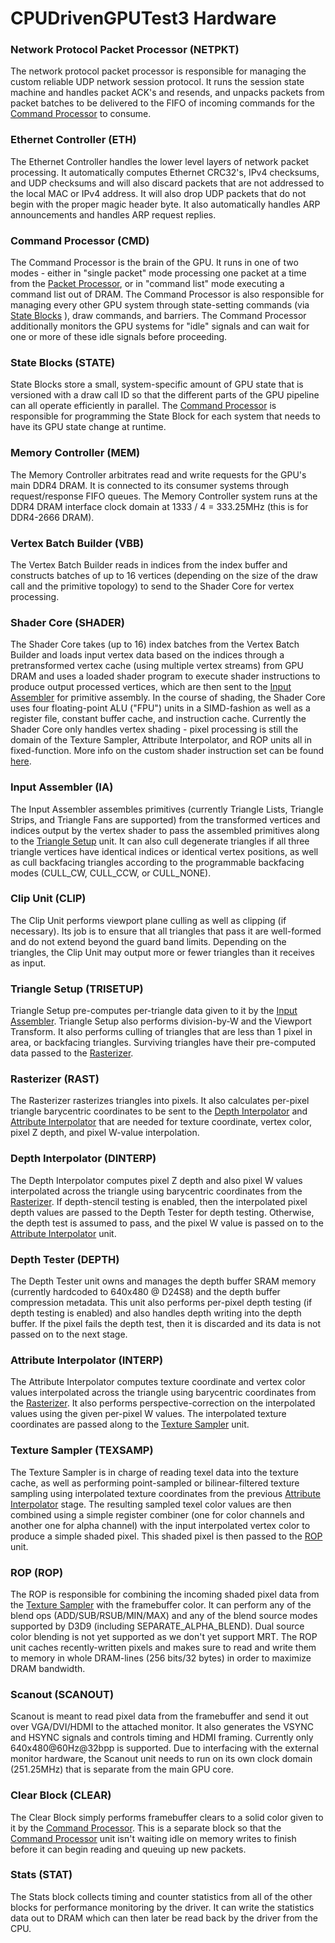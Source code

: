 # CPUDrivenGPUTest3 Hardware

### Network Protocol Packet Processor (NETPKT)

The network protocol packet processor is responsible for managing the custom reliable UDP network session protocol. It runs the session state machine and handles packet ACK's and resends, and unpacks packets from packet batches to be delivered to the FIFO of incoming commands for the [Command Processor](#Command-Processor-CMD) to consume.

### Ethernet Controller (ETH)

The Ethernet Controller handles the lower level layers of network packet processing. It automatically computes Ethernet CRC32's, IPv4 checksums, and UDP checksums and will also discard packets that are not addressed to the local MAC or IPv4 address. It will also drop UDP packets that do not begin with the proper magic header byte. It also automatically handles ARP announcements and handles ARP request replies.

### Command Processor (CMD)

The Command Processor is the brain of the GPU. It runs in one of two modes - either in "single packet" mode processing one packet at a time from the [Packet Processor](#Packet-Processor-PKT), or in "command list" mode executing a command list out of DRAM. The Command Processor is also responsible for managing every other GPU system through state-setting commands (via [State Blocks](State-Blocks-STATE) ), draw commands, and barriers. The Command Processor additionally monitors the GPU systems for "idle" signals and can wait for one or more of these idle signals before proceeding.

### State Blocks (STATE)

State Blocks store a small, system-specific amount of GPU state that is versioned with a draw call ID so that the different parts of the GPU pipeline can all operate efficiently in parallel. The [Command Processor](#Command-Processor-CMD) is responsible for programming the State Block for each system that needs to have its GPU state change at runtime.

### Memory Controller (MEM)

The Memory Controller arbitrates read and write requests for the GPU's main DDR4 DRAM. It is connected to its consumer systems through request/response FIFO queues. The Memory Controller system runs at the DDR4 DRAM interface clock domain at 1333 / 4 = 333.25MHz (this is for DDR4-2666 DRAM).

### Vertex Batch Builder (VBB)

The Vertex Batch Builder reads in indices from the index buffer and constructs batches of up to 16 vertices (depending on the size of the draw call and the primitive topology) to send to the Shader Core for vertex processing.

### Shader Core (SHADER)

The Shader Core takes (up to 16) index batches from the Vertex Batch Builder and loads input vertex data based on the indices through a pretransformed vertex cache (using multiple vertex streams) from GPU DRAM and uses a loaded shader program to execute shader instructions to produce output processed vertices, which are then sent to the [Input Assembler](#Input-Assembler-IA) for primitive assembly. In the course of shading, the Shader Core uses four floating-point ALU ("FPU") units in a SIMD-fashion as well as a register file, constant buffer cache, and instruction cache. Currently the Shader Core only handles vertex shading - pixel processing is still the domain of the Texture Sampler, Attribute Interpolator, and ROP units all in fixed-function. More info on the custom shader instruction set can be found [here](ShaderISA.md).

### Input Assembler (IA)

The Input Assembler assembles primitives (currently Triangle Lists, Triangle Strips, and Triangle Fans are supported) from the transformed vertices and indices output by the vertex shader to pass the assembled primitives along to the [Triangle Setup](#Triangle-Setup-TRISETUP) unit. It can also cull degenerate triangles if all three triangle vertices have identical indices or identical vertex positions, as well as cull backfacing triangles according to the programmable backfacing modes (CULL_CW, CULL_CCW, or CULL_NONE).

### Clip Unit (CLIP)

The Clip Unit performs viewport plane culling as well as clipping (if necessary). Its job is to ensure that all triangles that pass it are well-formed and do not extend beyond the guard band limits. Depending on the triangles, the Clip Unit may output more or fewer triangles than it receives as input.

### Triangle Setup (TRISETUP)

Triangle Setup pre-computes per-triangle data given to it by the [Input Assembler](#Input-Assembler-IA). Triangle Setup also performs division-by-W and the Viewport Transform. It also performs culling of triangles that are less than 1 pixel in area, or backfacing triangles. Surviving triangles have their pre-computed data passed to the [Rasterizer](#Rasterizer-RAST).

### Rasterizer (RAST)

The Rasterizer rasterizes triangles into pixels. It also calculates per-pixel triangle barycentric coordinates to be sent to the [Depth Interpolator](#Depth-Interpolator-DINTERP) and [Attribute Interpolator](#Attribute-Interpolator-INTERP) that are needed for texture coordinate, vertex color, pixel Z depth, and pixel W-value interpolation.

### Depth Interpolator (DINTERP)

The Depth Interpolator computes pixel Z depth and also pixel W values interpolated across the triangle using barycentric coordinates from the [Rasterizer](#Rasterizer-RAST). If depth-stencil testing is enabled, then the interpolated pixel depth values are passed to the Depth Tester for depth testing. Otherwise, the depth test is assumed to pass, and the pixel W value is passed on to the [Attribute Interpolator](#Attribute-Interpolator-INTERP) unit.

### Depth Tester (DEPTH)

The Depth Tester unit owns and manages the depth buffer SRAM memory (currently hardcoded to 640x480 @ D24S8) and the depth buffer compression metadata. This unit also performs per-pixel depth testing (if depth testing is enabled) and also handles depth writing into the depth buffer. If the pixel fails the depth test, then it is discarded and its data is not passed on to the next stage.

### Attribute Interpolator (INTERP)

The Attribute Interpolator computes texture coordinate and vertex color values interpolated across the triangle using barycentric coordinates from the [Rasterizer](#Rasterizer-RAST). It also performs perspective-correction on the interpolated values using the given per-pixel W values. The interpolated texture coordinates are passed along to the [Texture Sampler](#Texture-Sampler-TEXSAMP) unit.

### Texture Sampler (TEXSAMP)

The Texture Sampler is in charge of reading texel data into the texture cache, as well as performing point-sampled or bilinear-filtered texture sampling using interpolated texture coordinates from the previous [Attribute Interpolator](#Attribute-Interpolator-INTERP) stage. The resulting sampled texel color values are then combined using a simple register combiner (one for color channels and another one for alpha channel) with the input interpolated vertex color to produce a simple shaded pixel. This shaded pixel is then passed to the [ROP](#ROP-ROP) unit.

### ROP (ROP)

The ROP is responsible for combining the incoming shaded pixel data from the [Texture Sampler](#Texture-Sampler-TEXSAMP) with the framebuffer color. It can perform any of the blend ops (ADD/SUB/RSUB/MIN/MAX) and any of the blend source modes supported by D3D9 (including SEPARATE_ALPHA_BLEND). Dual source color blending is not yet supported as we don't yet support MRT. The ROP unit caches recently-written pixels and makes sure to read and write them to memory in whole DRAM-lines (256 bits/32 bytes) in order to maximize DRAM bandwidth.

### Scanout (SCANOUT)

Scanout is meant to read pixel data from the framebuffer and send it out over VGA/DVI/HDMI to the attached monitor. It also generates the VSYNC and HSYNC signals and controls timing and HDMI framing. Currently only 640x480@60Hz@32bpp is supported. Due to interfacing with the external monitor hardware, the Scanout unit needs to run on its own clock domain (251.25MHz) that is separate from the main GPU core.

### Clear Block (CLEAR)

The Clear Block simply performs framebuffer clears to a solid color given to it by the [Command Processor](#Command-Processor-CMD). This is a separate block so that the [Command Processor](#Command-Processor-CMD) unit isn't waiting idle on memory writes to finish before it can begin reading and queuing up new packets.

### Stats (STAT)

The Stats block collects timing and counter statistics from all of the other blocks for performance monitoring by the driver. It can write the statistics data out to DRAM which can then later be read back by the driver from the CPU.
